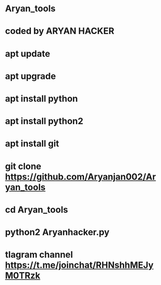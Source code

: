 # Aryan_tools
# coded by ARYAN HACKER 
# apt update 
# apt upgrade 
# apt install python 
# apt install python2 
# apt install git 
# git clone https://github.com/Aryanjan002/Aryan_tools
# cd Aryan_tools
# python2 Aryanhacker.py 


# tlagram channel https://t.me/joinchat/RHNshhMEJyM0TRzk
